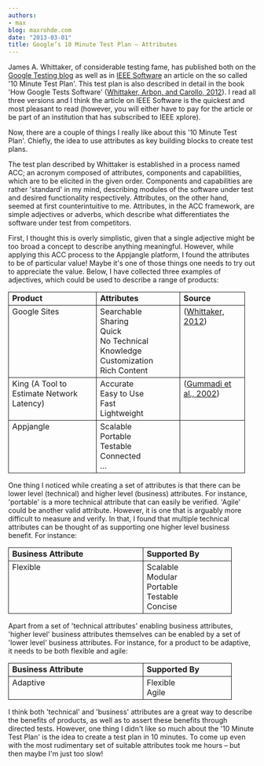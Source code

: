```yaml
---
authors:
- max
blog: maxrohde.com
date: "2013-03-01"
title: Google’s 10 Minute Test Plan – Attributes
---
```


James A. Whittaker, of considerable testing fame, has published both on the [Google Testing blog](http://googletesting.blogspot.co.nz/2011/09/10-minute-test-plan.html) as well as in [IEEE Software](http://ieeexplore.ieee.org/xpl/articleDetails.jsp?tp=&arnumber=6148203) an article on the so called '10 Minute Test Plan'. This test plan is also described in detail in the book 'How Google Tests Software' ([Whittaker, Arbon, and Carollo, 2012](http://www.citeulike.org/user/mxro/article/11854866)). I read all three versions and I think the article on IEEE Software is the quickest and most pleasant to read (however, you will either have to pay for the article or be part of an institution that has subscribed to IEEE xplore).

Now, there are a couple of things I really like about this '10 Minute Test Plan'. Chiefly, the idea to use attributes as key building blocks to create test plans.

The test plan described by Whittaker is established in a process named ACC; an acronym composed of attributes, components and capabilities, which are to be elicited in the given order. Components and capabilities are rather 'standard' in my mind, describing modules of the software under test and desired functionality respectively. Attributes, on the other hand, seemed at first counterintuitive to me. Attributes, in the ACC framework, are simple adjectives or adverbs, which describe what differentiates the software under test from competitors.

First, I thought this is overly simplistic, given that a single adjective might be too broad a concept to describe anything meaningful. However, while applying this ACC process to the Appjangle platform, I found the attributes to be of particular value! Maybe it's one of those things one needs to try out to appreciate the value. Below, I have collected three examples of adjectives, which could be used to describe a range of products:

<table style="border-collapse:collapse;" border="0"><colgroup><col style="width:179px;"> <col style="width:170px;"> <col style="width:132px;"></colgroup><tbody valign="top"><tr><td style="padding-left:7px;padding-right:7px;border:solid .5pt;"><strong>Product</strong></td><td style="padding-left:7px;padding-right:7px;border-top:solid .5pt;border-left:none;border-bottom:solid .5pt;border-right:solid .5pt;"><strong>Attributes</strong></td><td style="padding-left:7px;padding-right:7px;border-top:solid .5pt;border-left:none;border-bottom:solid .5pt;border-right:solid .5pt;"><strong>Source</strong></td></tr><tr><td style="padding-left:7px;padding-right:7px;border-top:none;border-left:solid .5pt;border-bottom:solid .5pt;border-right:solid .5pt;">Google Sites</td><td style="padding-left:7px;padding-right:7px;border-top:none;border-left:none;border-bottom:solid .5pt;border-right:solid .5pt;">Searchable<div></div>Sharing<div></div>Quick<div></div>No Technical Knowledge<div></div>Customization<div></div>Rich Content</td><td style="padding-left:7px;padding-right:7px;border-top:none;border-left:none;border-bottom:solid .5pt;border-right:solid .5pt;">(<a href="http://www.citeulike.org/user/mxro/article/12094505">Whittaker, 2012</a>)</td></tr><tr><td style="padding-left:7px;padding-right:7px;border-top:none;border-left:solid .5pt;border-bottom:solid .5pt;border-right:solid .5pt;">King (A Tool to Estimate Network Latency)</td><td style="padding-left:7px;padding-right:7px;border-top:none;border-left:none;border-bottom:solid .5pt;border-right:solid .5pt;">Accurate<div></div>Easy to Use<div></div>Fast<div></div>Lightweight</td><td style="padding-left:7px;padding-right:7px;border-top:none;border-left:none;border-bottom:solid .5pt;border-right:solid .5pt;">(<a href="http://www.citeulike.org/user/mxro/article/1443246">Gummadi et al., 2002</a>)</td></tr><tr><td style="padding-left:7px;padding-right:7px;border-top:none;border-left:solid .5pt;border-bottom:solid .5pt;border-right:solid .5pt;">Appjangle</td><td style="padding-left:7px;padding-right:7px;border-top:none;border-left:none;border-bottom:solid .5pt;border-right:solid .5pt;">Scalable<div></div>Portable<div></div>Testable<div></div>Connected<div></div>…</td><td style="padding-left:7px;padding-right:7px;border-top:none;border-left:none;border-bottom:solid .5pt;border-right:solid .5pt;"></td></tr></tbody></table>

One thing I noticed while creating a set of attributes is that there can be lower level (technical) and higher level (business) attributes. For instance, 'portable' is a more technical attribute that can easily be verified. 'Agile' could be another valid attribute. However, it is one that is arguably more difficult to measure and verify. In that, I found that multiple technical attributes can be thought of as supporting one higher level business benefit. For instance:

<table style="border-collapse:collapse;" border="0"><colgroup><col style="width:274px;"> <col style="width:180px;"></colgroup><tbody valign="top"><tr><td style="padding-left:7px;padding-right:7px;border:solid .5pt;"><strong>Business Attribute</strong></td><td style="padding-left:7px;padding-right:7px;border-top:solid .5pt;border-left:none;border-bottom:solid .5pt;border-right:solid .5pt;"><strong>Supported By</strong></td></tr><tr><td style="padding-left:7px;padding-right:7px;border-top:none;border-left:solid .5pt;border-bottom:solid .5pt;border-right:solid .5pt;">Flexible</td><td style="padding-left:7px;padding-right:7px;border-top:none;border-left:none;border-bottom:solid .5pt;border-right:solid .5pt;">Scalable<div></div>Modular<div></div>Portable<div></div>Testable<div></div>Concise</td></tr></tbody></table>

Apart from a set of 'technical attributes' enabling business attributes, 'higher level' business attributes themselves can be enabled by a set of 'lower level' business attributes. For instance, for a product to be adaptive, it needs to be both flexible and agile:

<table style="border-collapse:collapse;" border="0"><colgroup><col style="width:274px;"> <col style="width:180px;"></colgroup><tbody valign="top"><tr><td style="padding-left:7px;padding-right:7px;border:solid .5pt;"><strong>Business Attribute</strong></td><td style="padding-left:7px;padding-right:7px;border-top:solid .5pt;border-left:none;border-bottom:solid .5pt;border-right:solid .5pt;"><strong>Supported By</strong></td></tr><tr><td style="padding-left:7px;padding-right:7px;border-top:none;border-left:solid .5pt;border-bottom:solid .5pt;border-right:solid .5pt;">Adaptive</td><td style="padding-left:7px;padding-right:7px;border-top:none;border-left:none;border-bottom:solid .5pt;border-right:solid .5pt;">Flexible<div></div>Agile</td></tr></tbody></table>

I think both 'technical' and 'business' attributes are a great way to describe the benefits of products, as well as to assert these benefits through directed tests. However, one thing I didn't like so much about the '10 Minute Test Plan' is the idea to create a test plan in 10 minutes. To come up even with the most rudimentary set of suitable attributes took me hours – but then maybe I'm just too slow!